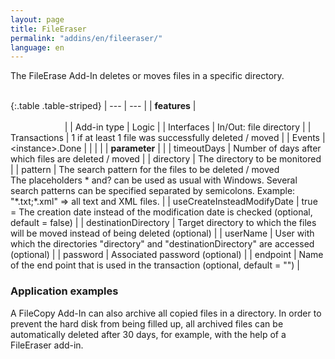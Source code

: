 ```yaml
---
layout: page
title: FileEraser
permalink: "addins/en/fileeraser/"
language: en
---
```


The FileErase Add-In deletes or moves files in a specific directory.<br /><br />

{:.table .table-striped}
| --- | --- |
| __features__ | &nbsp;&nbsp;&nbsp;&nbsp;&nbsp;&nbsp;&nbsp;&nbsp;&nbsp;&nbsp;&nbsp;&nbsp;&nbsp;&nbsp;&nbsp;&nbsp;&nbsp;&nbsp;&nbsp;&nbsp;&nbsp;&nbsp;&nbsp;&nbsp;&nbsp;&nbsp;&nbsp;&nbsp;&nbsp;&nbsp;&nbsp;&nbsp;&nbsp;&nbsp;&nbsp;&nbsp;&nbsp;&nbsp;&nbsp;&nbsp;&nbsp;&nbsp;&nbsp;&nbsp;&nbsp;&nbsp;&nbsp;&nbsp;&nbsp;&nbsp;&nbsp;&nbsp;&nbsp;&nbsp;&nbsp;&nbsp;&nbsp;&nbsp;&nbsp;&nbsp;&nbsp;&nbsp;&nbsp;&nbsp;&nbsp;&nbsp;&nbsp;&nbsp;&nbsp;&nbsp;&nbsp;&nbsp;&nbsp;&nbsp;&nbsp;&nbsp;&nbsp;&nbsp;&nbsp;&nbsp;&nbsp;&nbsp;&nbsp;&nbsp;&nbsp;&nbsp;&nbsp;&nbsp;&nbsp;&nbsp;&nbsp;&nbsp;&nbsp;&nbsp;&nbsp;&nbsp;&nbsp;&nbsp;&nbsp;&nbsp;&nbsp;&nbsp;&nbsp;&nbsp;&nbsp;&nbsp;&nbsp;&nbsp;&nbsp;&nbsp;&nbsp;&nbsp;&nbsp;&nbsp;&nbsp;&nbsp;&nbsp;&nbsp;&nbsp;&nbsp;&nbsp;&nbsp;&nbsp;&nbsp;&nbsp;&nbsp;&nbsp;&nbsp;&nbsp;&nbsp;&nbsp;&nbsp;&nbsp;&nbsp;&nbsp;&nbsp;&nbsp;&nbsp;&nbsp;&nbsp;&nbsp;&nbsp;&nbsp;&nbsp;&nbsp;&nbsp;&nbsp;&nbsp;&nbsp; |
| Add-in type | Logic |
| Interfaces | In/Out: file directory |
| Transactions | 	1 if at least 1 file was successfully deleted / moved |
| Events | &lt;instance&gt;.Done |
| | |
| __parameter__ | |
| timeoutDays | Number of days after which files are deleted / moved |
| directory | The directory to be monitored |
| pattern | The search pattern for the files to be deleted / moved<br />The placeholders * and? can be used as usual with Windows. Several search patterns can be specified separated by semicolons. Example: "\*.txt;\*.xml" => all text and XML files. |
| useCreateInsteadModifyDate | true = The creation date instead of the modification date is checked (optional, default = false) |
| destinationDirectory | Target directory to which the files will be moved instead of being deleted (optional) |
| userName | User with which the directories "directory" and "destinationDirectory" are accessed (optional) |
| password | Associated password (optional) |
| endpoint | 	Name of the end point that is used in the transaction (optional, default = "") |

### Application examples

A FileCopy Add-In can also archive all copied files in a directory. In order to prevent the hard disk from being filled up, all archived files can be automatically deleted after 30 days, for example, with the help of a FileEraser add-in.
